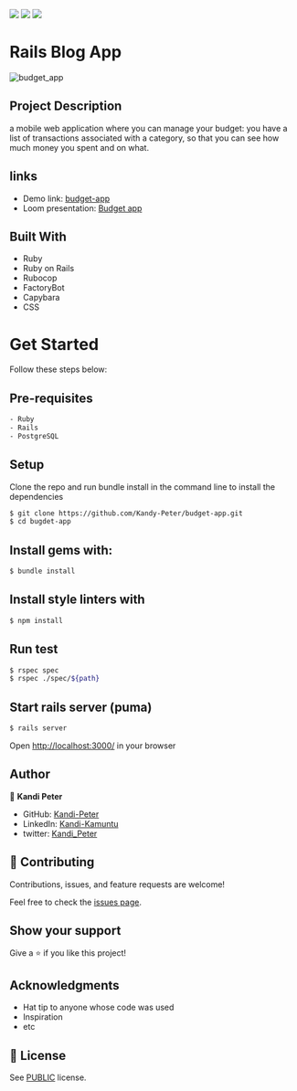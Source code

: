 ![](https://img.shields.io/badge/Microverse-blueviolet)
![](https://img.shields.io/badge/ruby-red)
![](https://img.shields.io/badge/RoR-pink)

# Rails Blog App

![budget_app](https://user-images.githubusercontent.com/80612925/172840322-309e343e-facd-4015-bec5-156fccc8e96c.PNG)

## Project Description

a mobile web application where you can manage your budget: you have a list of transactions associated with a category, so that you can see how much money you spent and on what.

## links

- Demo link: [budget-app]()
- Loom presentation: [Budget app]()

## Built With

- Ruby
- Ruby on Rails
- Rubocop
- FactoryBot
- Capybara
- CSS

# Get Started
Follow these steps below:

## Pre-requisites

```bash
- Ruby
- Rails
- PostgreSQL
```

## Setup
Clone the repo and run bundle install in the command line to install the dependencies

```bash
$ git clone https://github.com/Kandy-Peter/budget-app.git
$ cd bugdet-app
```

## Install gems with:

```bash
$ bundle install
```

## Install style linters with
```bash
$ npm install
```

## Run test
```bash
$ rspec spec
$ rspec ./spec/${path}
```
## Start rails server (puma)

```bash
$ rails server
```

Open [http://localhost:3000/](http://localhost:3000/) in your browser

## Author

👤 **Kandi Peter**

- GitHub: [Kandi-Peter](https://github.com/Kandy-Peter)
- LinkedIn: [Kandi-Kamuntu](https://www.linkedin.com/in/kandi-peter-a49590212/)
- twitter: [Kandi_Peter](https://twitter.com/peter_kandy)

## 🤝 Contributing

Contributions, issues, and feature requests are welcome!

Feel free to check the [issues page](../../issues/).

## Show your support

Give a ⭐️ if you like this project!

## Acknowledgments

- Hat tip to anyone whose code was used
- Inspiration
- etc

## 📝 License

See [PUBLIC](./LICENSE) license.